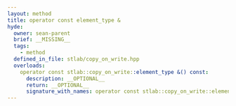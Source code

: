 ```yaml
---
layout: method
title: operator const element_type &
hyde:
  owner: sean-parent
  brief: __MISSING__
  tags:
    - method
  defined_in_file: stlab/copy_on_write.hpp
  overloads:
    operator const stlab::copy_on_write::element_type &() const:
      description: __OPTIONAL__
      return: __OPTIONAL__
      signature_with_names: operator const stlab::copy_on_write::element_type &() const
---
```

